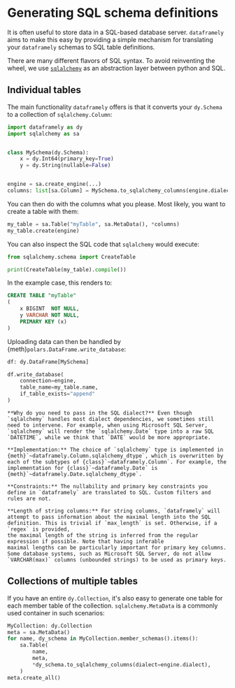 # Generating SQL schema definitions

It is often useful to store data in a SQL-based database server. `dataframely` aims to make this easy by
providing a simple mechanism for translating your `dataframely` schemas to SQL table definitions.

There are many different flavors of SQL syntax. To avoid reinventing the wheel, we use [
`sqlalchemy`](https://www.sqlalchemy.org/) as an abstraction
layer between python and SQL.

## Individual tables

The main functionality `dataframely` offers is that it converts your `dy.Schema` to a collection of `sqlalchemy.Column`:

```python
import dataframely as dy
import sqlalchemy as sa


class MySchema(dy.Schema):
    x = dy.Int64(primary_key=True)
    y = dy.String(nullable=False)


engine = sa.create_engine(...)
columns: list[sa.Column] = MySchema.to_sqlalchemy_columns(engine.dialect)
```

You can then do with the columns what you please. Most likely, you want to create a table with them:

```python
my_table = sa.Table("myTable", sa.MetaData(), *columns)
my_table.create(engine)
```

You can also inspect the SQL code that `sqlalchemy` would execute:

```python
from sqlalchemy.schema import CreateTable

print(CreateTable(my_table).compile())
```

In the example case, this renders to:

```SQL
CREATE TABLE "myTable"
(
    x BIGINT  NOT NULL,
    y VARCHAR NOT NULL,
    PRIMARY KEY (x)
)
```

Uploading data can then be handled by {meth}`polars.DataFrame.write_database`:

```python
df: dy.DataFrame[MySchema]

df.write_database(
    connection=engine,
    table_name=my_table.name,
    if_table_exists="append"
)
```

```{note}
**Why do you need to pass in the SQL dialect?** Even though `sqlalchemy` handles most dialect dependencies, we sometimes still need to intervene. For example, when using Microsoft SQL Server, `sqlalchemy` will render the `sqlalchemy.Date` type into a raw SQL `DATETIME`, while we think that `DATE` would be more appropriate.
```

```{note}
**Implementation:** The choice of `sqlalchemy` type is implemented in {meth}`~dataframely.Column.sqlalchemy_dtype`, which is overwritten by each of the subtypes of {class}`~dataframely.Column`. For example, the implementation for {class}`~dataframely.Date` is {meth}`~dataframely.Date.sqlalchemy_dtype`.
```

```{note}
**Constraints:** The nullability and primary key constraints you define in `dataframely` are translated to SQL. Custom filters and rules are not.
```

```{note}
**Length of string columns:** For string columns, `dataframely` will attempt to pass information about the maximal length into the SQL definition. This is trivial if `max_length` is set. Otherwise, if a `regex` is provided,
the maximal length of the string is inferred from the regular expression if possible. Note that having inferable
maximal lengths can be particularly important for primary key columns. Some database systems, such as Microsoft SQL Server, do not allow `VARCHAR(max)` columns (unbounded strings) to be used as primary keys.
```

## Collections of multiple tables

If you have an entire `dy.Collection`, it's also easy to generate one table for each member table of the collection.
`sqlalchemy.MetaData` is a commonly used container in such scenarios:

```python
MyCollection: dy.Collection
meta = sa.MetaData()
for name, dy_schema in MyCollection.member_schemas().items():
    sa.Table(
        name,
        meta,
        *dy_schema.to_sqlalchemy_columns(dialect=engine.dialect),
    )
meta.create_all()
```
